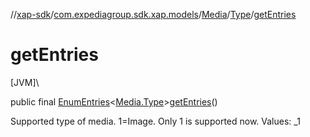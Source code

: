 //[xap-sdk](../../../../index.md)/[com.expediagroup.sdk.xap.models](../../index.md)/[Media](../index.md)/[Type](index.md)/[getEntries](get-entries.md)

# getEntries

[JVM]\

public final [EnumEntries](https://kotlinlang.org/api/latest/jvm/stdlib/kotlin.enums/-enum-entries/index.html)&lt;[Media.Type](index.md)&gt;[getEntries](get-entries.md)()

Supported type of media.  1=Image.  Only 1 is supported now. Values: _1
